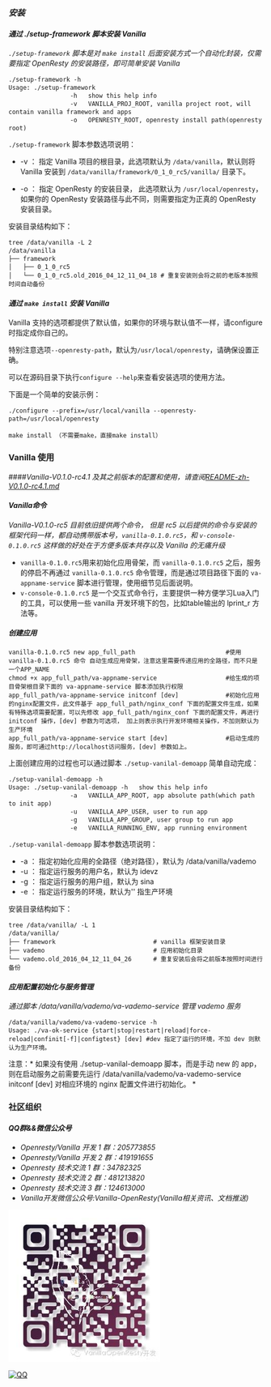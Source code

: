 ### *安装*

#### *通过 ./setup-framework 脚本安装 Vanilla*

*`./setup-framework` 脚本是对 `make install` 后面安装方式一个自动化封装，仅需要指定 OpenResty 的安装路径，即可简单安装 Vanilla*

```
./setup-framework -h
Usage: ./setup-framework
                 -h   show this help info
                 -v   VANILLA_PROJ_ROOT, vanilla project root, will contain vanilla framework and apps
                 -o   OPENRESTY_ROOT, openresty install path(openresty root)
```

`./setup-framework` 脚本参数选项说明：

- -v ： 指定 Vanilla 项目的根目录，此选项默认为 `/data/vanilla`，默认则将 Vanilla 安装到 `/data/vanilla/framework/0_1_0_rc5/vanilla/` 目录下。

- -o ： 指定 OpenResty 的安装目录， 此选项默认为 `/usr/local/openresty`， 如果你的 OpenResty 安装路径与此不同，则需要指定为正真的 OpenResty 安装目录。

安装目录结构如下：

```
tree /data/vanilla -L 2
/data/vanilla
├── framework
│   ├── 0_1_0_rc5
│   └── 0_1_0_rc5.old_2016_04_12_11_04_18 # 重复安装则会将之前的老版本按照时间自动备份
```

#### *通过 ```make install``` 安装 Vanilla*

Vanilla 支持的选项都提供了默认值，如果你的环境与默认值不一样，请configure时指定成你自己的。

特别注意选项```--openresty-path```，默认为```/usr/local/openresty```，请确保设置正确。

可以在源码目录下执行```configure --help```来查看安装选项的使用方法。

下面是一个简单的安装示例：

```
./configure --prefix=/usr/local/vanilla --openresty-path=/usr/local/openresty

make install （不需要make，直接make install）
```


### Vanilla 使用

####*Vanilla-V0.1.0-rc4.1 及其之前版本的配置和使用，请查阅[README-zh-V0.1.0-rc4.1.md](README/README-zh-V0.1.0-rc4.1.md)*

#### *Vanilla命令*

*Vanilla-V0.1.0-rc5 目前依旧提供两个命令， 但是 rc5 以后提供的命令与安装的框架代码一样，都自动携带版本号，```vanilla-0.1.0.rc5```，和 ```v-console-0.1.0.rc5``` 这样做的好处在于方便多版本共存以及 Vanilla 的无痛升级*
- ```vanilla-0.1.0.rc5```用来初始化应用骨架，而 `vanilla-0.1.0.rc5` 之后，服务的停启不再通过 `vanilla-0.1.0.rc5` 命令管理，而是通过项目路径下面的 `va-appname-service` 脚本进行管理，使用细节见后面说明。
- ```v-console-0.1.0.rc5``` 是一个交互式命令行，主要提供一种方便学习Lua入门的工具，可以使用一些 vanilla 开发环境下的包，比如table输出的 lprint_r 方法等。

#### *创建应用*
```
vanilla-0.1.0.rc5 new app_full_path							#使用 vanilla-0.1.0.rc5 命令 自动生成应用骨架，注意这里需要传递应用的全路径，而不只是一个APP_NAME
chmod +x app_full_path/va-appname-service					#给生成的项目骨架根目录下面的 va-appname-service 脚本添加执行权限
app_full_path/va-appname-service initconf [dev]				#初始化应用的nginx配置文件，此文件基于 app_full_path/nginx_conf 下面的配置文件生成，如果有特殊选项需要配置，可以先修改 app_full_path/nginx_conf 下面的配置文件，再进行 initconf 操作，[dev] 参数为可选项， 加上则表示执行开发环境相关操作，不加则默认为生产环境
app_full_path/va-appname-service start [dev]				#启动生成的服务，即可通过http://localhost访问服务，[dev] 参数如上。
```
上面创建应用的过程也可以通过脚本 `./setup-vanilal-demoapp` 简单自动完成：
```
./setup-vanilal-demoapp -h
Usage: ./setup-vanilal-demoapp -h   show this help info
                 -a   VANILLA_APP_ROOT, app absolute path(which path to init app)
                 -u   VANILLA_APP_USER, user to run app
                 -g   VANILLA_APP_GROUP, user group to run app
                 -e   VANILLA_RUNNING_ENV, app running environment
```
`./setup-vanilal-demoapp` 脚本参数选项说明：
- -a ： 指定初始化应用的全路径（绝对路径），默认为 /data/vanilla/vademo
- -u ： 指定运行服务的用户名，默认为 idevz
- -g ： 指定运行服务的用户组，默认为 sina
- -e ： 指定运行服务的环境，默认为'' 指生产环境

安装目录结构如下：

```
tree /data/vanilla/ -L 1
/data/vanilla/
├── framework 							# vanilla 框架安装目录
├── vademo 								# 应用初始化目录
└── vademo.old_2016_04_12_11_04_26 		# 重复安装后会将之前版本按照时间进行备份
```

#### *应用配置初始化与服务管理*
*通过脚本 /data/vanilla/vademo/va-vademo-service 管理 vademo 服务*

```
/data/vanilla/vademo/va-vademo-service -h
Usage: ./va-ok-service {start|stop|restart|reload|force-reload|confinit[-f]|configtest} [dev] #dev 指定了运行的环境，不加 dev 则默认为生产环境。
```

注意：* 如果没有使用 ./setup-vanilal-demoapp 脚本，而是手动 new 的 app， 则在启动服务之前需要先运行 /data/vanilla/vademo/va-vademo-service initconf [dev] 对相应环境的 nginx 配置文件进行初始化。  *



### 社区组织
#### *QQ群&&微信公众号*
- *Openresty/Vanilla 开发 1 群：205773855*
- *Openresty/Vanilla 开发 2 群：419191655*
- *Openresty 技术交流 1 群：34782325*
- *Openresty 技术交流 2 群：481213820*
- *Openresty 技术交流 3 群：124613000*
- *Vanilla开发微信公众号:Vanilla-OpenResty(Vanilla相关资讯、文档推送)*

![vanilla](va_c.jpeg)

[![QQ](http://pub.idqqimg.com/wpa/images/group.png)](http://shang.qq.com/wpa/qunwpa?idkey=673157ee0f0207ce2fb305d15999225c5aa967e88913dfd651a8cf59e18fd459)